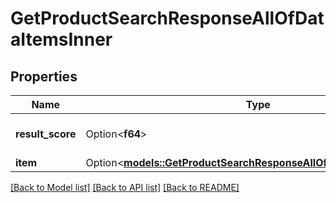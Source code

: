 # GetProductSearchResponseAllOfDataItemsInner

## Properties

Name | Type | Description | Notes
------------ | ------------- | ------------- | -------------
**result_score** | Option<**f64**> | Search result relevancy | [optional]
**item** | Option<[**models::GetProductSearchResponseAllOfDataItemsInnerItem**](GetProductSearchResponse_allOf_data_items_inner_item.md)> |  | [optional]

[[Back to Model list]](../README.md#documentation-for-models) [[Back to API list]](../README.md#documentation-for-api-endpoints) [[Back to README]](../README.md)


